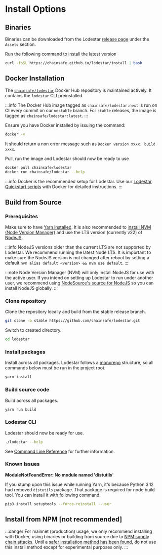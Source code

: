 # Install Options

## Binaries

Binaries can be downloaded from the Lodestar [release page](https://github.com/ChainSafe/lodestar/releases/latest) under the `Assets` section.

Run the following command to install the latest version

```bash
curl -fsSL https://chainsafe.github.io/lodestar/install | bash
```

## Docker Installation

The [`chainsafe/lodestar`](https://hub.docker.com/r/chainsafe/lodestar) Docker Hub repository is maintained actively. It contains the `lodestar` CLI preinstalled.

:::info
The Docker Hub image tagged as `chainsafe/lodestar:next` is run on CI every commit on our `unstable` branch.
For `stable` releases, the image is tagged as `chainsafe/lodestar:latest`.
:::

Ensure you have Docker installed by issuing the command:

```bash
docker -v
```

It should return a non error message such as `Docker version xxxx, build xxxx`.

Pull, run the image and Lodestar should now be ready to use

```bash
docker pull chainsafe/lodestar
docker run chainsafe/lodestar --help
```

:::info
Docker is the recommended setup for Lodestar. Use our [Lodestar Quickstart scripts](https://github.com/ChainSafe/lodestar-quickstart) with Docker for detailed instructions.
:::

## Build from Source

### Prerequisites

Make sure to have [Yarn installed](https://classic.yarnpkg.com/en/docs/install). It is also recommended to [install NVM (Node Version Manager)](https://github.com/nvm-sh/nvm) and use the LTS version (currently v22) of [NodeJS](https://nodejs.org/en/).

:::info
NodeJS versions older than the current LTS are not supported by Lodestar. We recommend running the latest Node LTS.
It is important to make sure the NodeJS version is not changed after reboot by setting a default `nvm alias default <version> && nvm use default`.
:::

:::note
Node Version Manager (NVM) will only install NodeJS for use with the active user. If you intend on setting up Lodestar to run under another user, we recommend using [NodeSource's source for NodeJS](https://github.com/nodesource/distributions/blob/master/README.md#installation-instructions) so you can install NodeJS globally.
:::

### Clone repository

Clone the repository locally and build from the stable release branch.

```bash
git clone -b stable https://github.com/chainsafe/lodestar.git
```

Switch to created directory.

```bash
cd lodestar
```

### Install packages

Install across all packages. Lodestar follows a [monorepo](https://github.com/lerna/lerna) structure, so all commands below must be run in the project root.

```bash
yarn install
```

### Build source code

Build across all packages.

```bash
yarn run build
```

### Lodestar CLI

Lodestar should now be ready for use.

```bash
./lodestar --help
```

See [Command Line Reference](./../beacon-management/beacon-cli.md) for further information.

### Known Issues

**ModuleNotFoundError: No module named 'distutils'**

If you stump upon this issue while running Yarn, it's because Python 3.12 had removed `distutils` package. That package is required for node build tool. You can install it with following command.

```bash
pip3 install setuptools --force-reinstall --user
```

## Install from NPM [not recommended]

:::danger
For mainnet (production) usage, we only recommend installing with Docker, using binaries or building from source due to [NPM supply chain attacks](https://hackaday.com/2021/10/22/supply-chain-attack-npm-library-used-by-facebook-and-others-was-compromised/). Until a [safer installation method has been found](https://github.com/ChainSafe/lodestar/issues/3596), do not use this install method except for experimental purposes only.
:::
